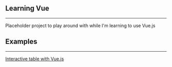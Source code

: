 ## Learning Vue ##
***

Placeholder project to play around with while I'm learning to use Vue.js 

## Examples ##
***

[Interactive table with Vue.js](https://jsfiddle.net/datadidit/aex24hnn/)
